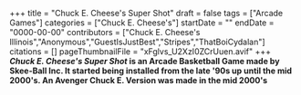 +++
title = "Chuck E. Cheese's Super Shot"
draft = false
tags = ["Arcade Games"]
categories = ["Chuck E. Cheese's"]
startDate = ""
endDate = "0000-00-00"
contributors = ["Chuck E. Cheese's Illinois","Anonymous","GuestIsJustBest","Stripes","ThatBoiCydalan"]
citations = []
pageThumbnailFile = "xFglvs_U2XzI0ZCrUuen.avif"
+++
***Chuck E. Cheese's Super Shot* is an Arcade Basketball Game made by Skee-Ball Inc. It started being installed from the late '90s up until the mid 2000's. An Avenger Chuck E. Version was made in the mid 2000's**
